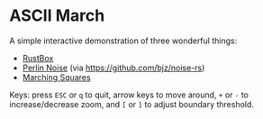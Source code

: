 # ASCII March

A simple interactive demonstration of three wonderful things:
* [RustBox](https://github.com/gchp/rustbox)
* [Perlin Noise](http://en.wikipedia.org/wiki/Perlin_noise) (via https://github.com/bjz/noise-rs)
* [Marching Squares](http://en.wikipedia.org/wiki/Marching_squares)

Keys: press `ESC` or `q` to quit, arrow keys to move around, `+` or `-` to increase/decrease zoom, and `[` or `]` to adjust boundary threshold.
